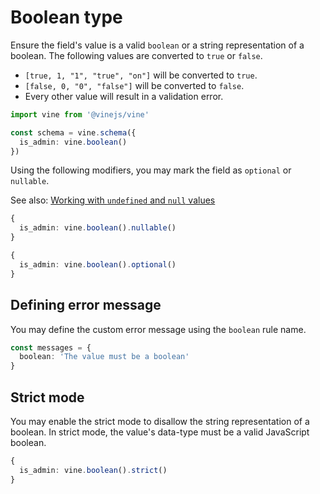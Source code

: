 # Boolean type

Ensure the field's value is a valid `boolean` or a string representation of a boolean. The following values are converted to `true` or `false`.

- `[true, 1, "1", "true", "on"]` will be converted to `true`.
- `[false, 0, "0", "false"]` will be converted to `false`.
- Every other value will result in a validation error.

```ts
import vine from '@vinejs/vine'

const schema = vine.schema({
  is_admin: vine.boolean()
})
```

Using the following modifiers, you may mark the field as `optional` or `nullable`.

See also: [Working with `undefined` and `null` values](../guides/schema_101.md#nullable-and-optional-modifiers)

```ts
{
  is_admin: vine.boolean().nullable()
}
```

```ts
{
  is_admin: vine.boolean().optional()
}
```

## Defining error message

You may define the custom error message using the `boolean` rule name.

```ts
const messages = {
  boolean: 'The value must be a boolean'
}
```

## Strict mode

You may enable the strict mode to disallow the string representation of a boolean. In strict mode, the value's data-type must be a valid JavaScript boolean.

```ts
{
  is_admin: vine.boolean().strict()
}
```
